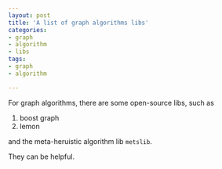 ```yaml
---
layout: post
title: 'A list of graph algorithms libs'
categories: 
- graph
- algorithm
- libs
tags:
- graph
- algorithm

---
```


For graph algorithms, there are some open-source libs, such as

1. boost graph
2. lemon

and the meta-heruistic algorithm lib `metslib`.

They can be helpful.
